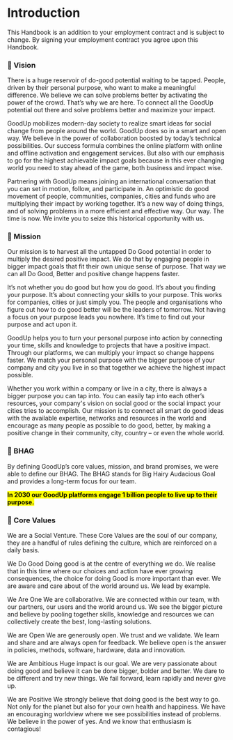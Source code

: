 <h1 style="margin-top: 1em;">Introduction</h1>

This Handbook is an addition to your employment contract and is subject to change. By
signing your employment contract you agree upon this Handbook.

### 🔭 Vision
There is a huge reservoir of do-good potential waiting to be tapped. People, driven by their personal purpose, who want to make a meaningful difference. We believe we can solve problems better by activating the power of the crowd. That’s why we are here. To connect all the GoodUp potential out there and solve problems better and maximize your impact. 

GoodUp mobilizes modern-day society to realize smart ideas for social change from people around the world. GoodUp does so in a smart and open way. We believe in the power of collaboration boosted by today’s technical possibilities. Our success formula combines the online platform with online and offline activation and engagement services. But also with our emphasis to go for the highest achievable impact goals because in this ever changing world you need to stay ahead of the game, both business and impact wise.  

Partnering with GoodUp means joining an international conversation that you can set in motion, follow, and participate in. An optimistic do good movement of people, communities, companies, cities and funds who are multiplying their impact by working together. It’s a new way of doing things, and of solving problems in a more efficient and effective way. Our way. The time is now. We invite you to seize this historical opportunity with us. 

### 🚀 Mission
Our mission is to harvest all the untapped Do Good potential in order to multiply the desired positive impact. We do that by engaging people in bigger impact goals that fit their own unique sense of purpose. That way we can all Do Good, Better and positive change happens faster.

It’s not whether you do good but how you do good. It’s about you finding your purpose. It’s about connecting your skills to your purpose. This works for companies, cities or just simply you. The people and organisations who figure out how to do good better will be the leaders of tomorrow. Not having a focus on your purpose leads you nowhere. It’s time to find out your purpose and act upon it. 

GoodUp helps you to turn your personal purpose into action by connecting your time, skills and knowledge to projects that have a positive impact. Through our platforms, we can multiply your impact so change happens faster. We match your personal purpose with the bigger purpose of your company and city you live in so that together we achieve the highest impact possible. 

Whether you work within a company or live in a city, there is always a bigger purpose you can tap into. You can easily tap into each other’s resources, your company's vision on social good or the social impact your cities tries to accomplish. Our mission is to connect all smart do good ideas with the available expertise, networks and resources in the world and encourage as many people as possible to do good, better, by making a positive change in their community, city, country – or even the whole world. 

### 👾 BHAG
By defining GoodUp’s core values, mission, and brand promises, we were able to define our BHAG. The BHAG stands for Big Hairy Audacious Goal and provides a long-term focus for our team.

<mark>**In 2030 our GoodUp platforms engage 1 billion people to live up to their purpose.**</mark>

### 📜 Core Values
We are a Social Venture. These Core Values are the soul of our company, they are a handful
of rules defining the culture, which are reinforced on a daily basis.

We Do Good
Doing good is at the centre of everything we do. We realise that in this time where our
choices and action have ever growing consequences, the choice for doing Good is more
important than ever. We are aware and care about of the world around us. We lead by
example.

We Are One
We are collaborative. We are connected within our team, with our partners, our users and the world around us. We see the bigger picture and believe by pooling together skills, knowledge and resources we can collectively create the best, long-lasting solutions.

We are Open
We are generously open. We trust and we validate. We learn and share and are always open
for feedback. We believe open is the answer in policies, methods, software, hardware, data
and innovation.

We are Ambitious
Huge impact is our goal. We are very passionate about doing good and believe it can be
done bigger, bolder and better. We dare to be different and try new things. We fail forward,
learn rapidly and never give up.

We are Positive
We strongly believe that doing good is the best way to go. Not only for the planet but also for your own health and happiness. We have an encouraging worldview where we see
possibilities instead of problems. We believe in the power of yes. And we know that
enthusiasm is contagious!